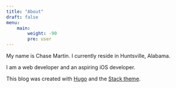 ```yaml
---
title: "About"
draft: false
menu:
    main:
        weight: -90
        pre: user
---
```


My name is Chase Martin. I currently reside in Huntsville, Alabama.

I am a web developer and an aspiring iOS developer.

This blog was created with [Hugo](https://gohugo.io/) and the [Stack theme](https://github.com/CaiJimmy/hugo-theme-stack).